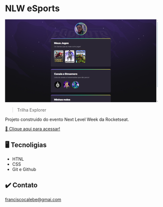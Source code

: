 # NLW eSports

![preview](.github/preview.png)

> Trilha Explorer

Projeto construido do evento Next Level Week da Rocketseat.

[🔗 Clique aqui para acessar!](https://iscorvo.github.io/NLW-eSports/)

## 🖥️ Tecnoligias

- HTNL
- CSS
- Git e Github

## ✔️ Contato

franciscocalebe@gmai.com